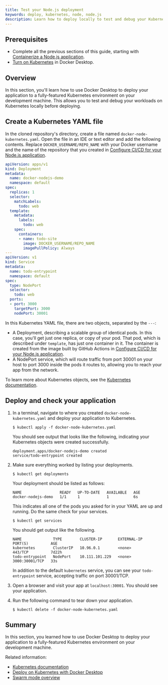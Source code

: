 ```yaml
---
title: Test your Node.js deployment
keywords: deploy, kubernetes, node, node.js
description: Learn how to deploy locally to test and debug your Kubernetes deployment
---
```


## Prerequisites

- Complete all the previous sections of this guide, starting with [Containerize a Node.js application](containerize.md).
- [Turn on Kubernetes](/desktop/kubernetes/#install-and-turn-on-kubernetes) in Docker Desktop.

## Overview

In this section, you'll learn how to use Docker Desktop to deploy your
application to a fully-featured Kubernetes environment on your development
machine. This allows you to test and debug your workloads on Kubernetes locally
before deploying.

## Create a Kubernetes YAML file

In the cloned repository's directory, create a file named
`docker-node-kubernetes.yaml`. Open the file in an IDE or text editor and add
the following contents. Replace `DOCKER_USERNAME/REPO_NAME` with your Docker
username and the name of the repository that you created in [Configure CI/CD for
your Node.js application](configure-ci-cd.md).

```yaml
apiVersion: apps/v1
kind: Deployment
metadata:
  name: docker-nodejs-demo
  namespace: default
spec:
  replicas: 1
  selector:
    matchLabels:
      todo: web
  template:
    metadata:
      labels:
        todo: web
    spec:
      containers:
      - name: todo-site
        image: DOCKER_USERNAME/REPO_NAME
        imagePullPolicy: Always
---
apiVersion: v1
kind: Service
metadata:
  name: todo-entrypoint
  namespace: default
spec:
  type: NodePort
  selector:
    todo: web
  ports:
  - port: 3000
    targetPort: 3000
    nodePort: 30001
```

In this Kubernetes YAML file, there are two objects, separated by the `---`:

 - A Deployment, describing a scalable group of identical pods. In this case,
   you'll get just one replica, or copy of your pod. That pod, which is
   described under `template`, has just one container in it. The container is
   created from the image built by GitHub Actions in [Configure CI/CD for your
   Node.js application](configure-ci-cd.md).
 - A NodePort service, which will route traffic from port 30001 on your host to
   port 3000 inside the pods it routes to, allowing you to reach your app
   from the network.

To learn more about Kubernetes objects, see the [Kubernetes documentation](https://kubernetes.io/docs/home/).

## Deploy and check your application

1. In a terminal, navigate to where you created `docker-node-kubernetes.yaml`
   and deploy your application to Kubernetes.

   ```console
   $ kubectl apply -f docker-node-kubernetes.yaml
   ```

   You should see output that looks like the following, indicating your Kubernetes objects were created successfully.

   ```shell
   deployment.apps/docker-nodejs-demo created
   service/todo-entrypoint created
   ```

2. Make sure everything worked by listing your deployments.

   ```console
   $ kubectl get deployments
   ```

   Your deployment should be listed as follows:

   ```shell
   NAME                 READY   UP-TO-DATE   AVAILABLE   AGE
   docker-nodejs-demo   1/1     1            1           6s
   ```

   This indicates all one of the pods you asked for in your YAML are up and running. Do the same check for your services.

   ```console
   $ kubectl get services
   ```

   You should get output like the following.

   ```shell
   NAME              TYPE        CLUSTER-IP       EXTERNAL-IP   PORT(S)          AGE
   kubernetes        ClusterIP   10.96.0.1        <none>        443/TCP          7d22h
   todo-entrypoint   NodePort    10.111.101.229   <none>        3000:30001/TCP   33s
   ```

   In addition to the default `kubernetes` service, you can see your `todo-entrypoint` service, accepting traffic on port 30001/TCP.

3. Open a browser and visit your app at `localhost:30001`. You should see your
   application.

4. Run the following command to tear down your application.

   ```console
   $ kubectl delete -f docker-node-kubernetes.yaml
   ```

## Summary

In this section, you learned how to use Docker Desktop to deploy your application to a fully-featured Kubernetes environment on your development machine.

Related information:
   - [Kubernetes documentation](https://kubernetes.io/docs/home/)
   - [Deploy on Kubernetes with Docker Desktop](/manuals/desktop/kubernetes.md)
   - [Swarm mode overview](/manuals/engine/swarm/_index.md)

